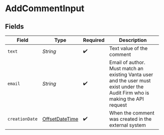 # AddCommentInput


## Fields

| Field                                                                                                                         | Type                                                                                                                          | Required                                                                                                                      | Description                                                                                                                   |
| ----------------------------------------------------------------------------------------------------------------------------- | ----------------------------------------------------------------------------------------------------------------------------- | ----------------------------------------------------------------------------------------------------------------------------- | ----------------------------------------------------------------------------------------------------------------------------- |
| `text`                                                                                                                        | *String*                                                                                                                      | :heavy_check_mark:                                                                                                            | Text value of the comment                                                                                                     |
| `email`                                                                                                                       | *String*                                                                                                                      | :heavy_check_mark:                                                                                                            | Email of author. Must match an existing Vanta user and the user must exist under the Audit Firm who is making the API request |
| `creationDate`                                                                                                                | [OffsetDateTime](https://docs.oracle.com/javase/8/docs/api/java/time/OffsetDateTime.html)                                     | :heavy_check_mark:                                                                                                            | When the comment was created in the external system                                                                           |